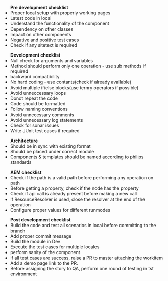 
<ul><b>Pre development checklist</b>
  <li>Proper local setup with properly working pages</li>
  <li>Latest code in local</li>
  <li>Understand the functionality of the component</li>
  <li>Dependency on other classes</li>
  <li>Impact on other components</li>
  <li>Negative and positive test cases</li>
  <li>Check if any sitetext is required</li>
</ul>
<ul><b>Development checklist</b>
  <li>Null check for arguments and variables</li>
  <li>Method should perform only one operation - use sub methods if required</li>
  <li>backward compatibility</li>
  <li>No hard coding - use contants(check if already available)</li>
  <li>Avoid multiple if/else blocks(use ternry operators if possible)</li>
  <li>Avoid unneccessary loops</li>
  <li>Donot repeat the code</li>
  <li>Code should be formatted</li>
  <li>Follow naming conventions</li>
  <li>Avoid unnecessary comments</li>
  <li>Avoid unnecessary log statements</li>
  <li>Check for sonar issues</li>
  <li>Write JUnit test cases if required</li>
</ul>
<ul><b>Architecture</b>
  <li>Should be in sync with existing format</li>
  <li>Should be placed under correct module</li>
  <li>Components & templates should be named according to philips standards</li>
</ul>
<ul><b>AEM checklist</b>
  <li>Check if the path is a valid path before performing any operation on path</li>
  <li>Before getting a property, check if the node has the property</li>
  <li>Check if api call is already present before making a new call</li>
  <li>If ResourceResolver is used, close the resolver at the end of the operation</li>
  <li>Configure proper values for different runmodes</li>
</ul>
<ul><b>Post development checklist</b>
  <li>Build the code and test all scenarios in local before committing to the branch</li>
  <li>Add proper commit message</li>
  <li>Build the module in Dev</li>
  <li>Execute the test cases for multiple locales</li>
  <li>perform sanity of the component</li>
  <li>If all test cases are success, raise a PR to master attaching the workitem</li>
  <li>Add a demo page link to the PR.</li>
  <li>Before assigning the story to QA, perform one round of testing in tst environment</li>
</ul>


